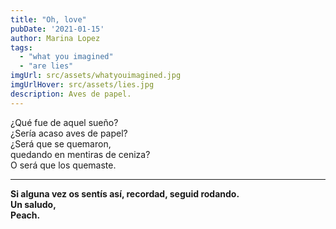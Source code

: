 ```yaml
---
title: "Oh, love"  
pubDate: '2021-01-15'
author: Marina Lopez
tags:
  - "what you imagined"
  - "are lies"
imgUrl: src/assets/whatyouimagined.jpg
imgUrlHover: src/assets/lies.jpg
description: Aves de papel.
---
```

¿Qué fue de aquel sueño?  
¿Sería acaso aves de papel?  
¿Será que se quemaron,   
quedando en mentiras de ceniza?  
O será que los quemaste.

---

**Si alguna vez os sentís así, recordad, seguid rodando.  
Un saludo,  
Peach.**
